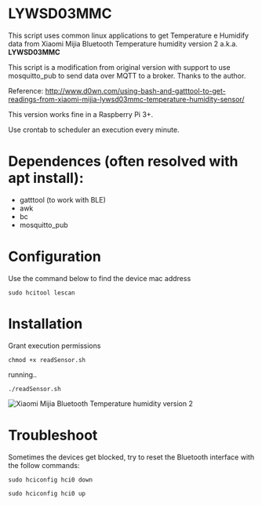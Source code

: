 # LYWSD03MMC
This script uses common linux applications to get Temperature e Humidify data from Xiaomi Mijia Bluetooth Temperature humidity version 2 a.k.a. **LYWSD03MMC**

This script is a modification from original version with support to use mosquitto_pub to send data over MQTT to a broker.
Thanks to the author.

Reference: http://www.d0wn.com/using-bash-and-gatttool-to-get-readings-from-xiaomi-mijia-lywsd03mmc-temperature-humidity-sensor/

This version works fine in a Raspberry Pi 3+.

Use crontab to scheduler an execution every minute.

# Dependences (often resolved with apt install):
  - gatttool (to work with BLE)
  - awk
  - bc
  - mosquitto_pub


# Configuration
Use the command below to find the device mac address 

```
sudo hcitool lescan
```

# Installation

Grant execution permissions
```
chmod +x readSensor.sh
``` 
running..
```
./readSensor.sh
```


![Xiaomi Mijia Bluetooth Temperature humidity version 2](https://raw.githubusercontent.com/thiagogalvao/LYWSD03MMC/master/LYWSD03MMC-Device.jpg)


# Troubleshoot
Sometimes the devices get blocked, try to reset the Bluetooth interface with the follow commands:
```
sudo hciconfig hci0 down

sudo hciconfig hci0 up
```

